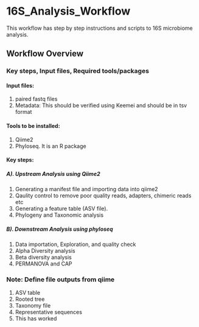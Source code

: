 # 16S_Analysis_Workflow
This workflow has step by step instructions and scripts to 16S microbiome analysis.

## Workflow Overview

### Key steps, Input files, Required tools/packages
#### Input files:
1. paired fastq files
2. Metadata: This should be verified using Keemei and should be in tsv format

#### Tools to be installed:
1. Qiime2
2. Phyloseq. It is an R package

#### Key steps:
##### A). Upstream Analysis using Qiime2
1. Generating a manifest file and importing data into qiime2
2. Qaulity control to remove poor quality reads, adapters, chimeric reads etc
3. Generating a feature table (ASV file).
4. Phylogeny and Taxonomic analysis

##### B). Downstream Analysis using phyloseq
1. Data importation, Exploration, and quality check
2. Alpha Diversity analysis
3. Beta diversity analysis
4. PERMANOVA and CAP

### Note: Define file outputs from qiime
1. ASV table
2. Rooted tree
3. Taxonomy file
4. Representative sequences
5. This has worked


